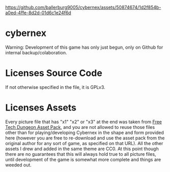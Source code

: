 
https://github.com/ballerburg9005/cybernex/assets/50874674/1d2f854b-a0ed-4ffe-8d2d-01d6c1e24f6d


# cybernex

Warning: Development of this game has only just begun, only on Github for internal backup/colaboration.

# Licenses Source Code

If not otherwise specified in the file, it is GPLv3.

# Licenses Assets

Every picture file that has "x1" "x2" or "x3" at the end was taken from [Free Tech Dungeon Asset Pack](https://trevor-pupkin.itch.io/tech-dungeon-roguelite), and you are not allowed to reuse those files other than for playing/developing Cybernex in the shape and form provided here (however you are free to re-download and use the asset pack from the original author for any sort of game, as specified on that URL). All the other assets I drew and added in the same theme are CC0. At this point though there are no guarantees that this will always hold true to all picture files, until development of the game is somewhat more complete and things are weeded out.
